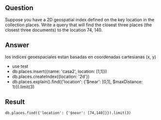 ## Question

Suppose you have a 2D geospatial index defined on the key location in the collection places. Write a query that will find the closest three places (the closest three documents) to the location 74, 140.

## Answer

los indices geoespaciales estan basadas en coordenadas cartesianas (x, y) 

- use test
- db.places.insert({name: 'casa2', location: [1,1]})
- db.places.createIndex({location: '2d'})
- db.places.explain().find({'location': {'$near': [0,1], $maxDistance: 1}}).limit(3)

## Result

~~~mongo
db.places.find({'location': {'$near': [74,140]}}).limit(3)
~~~